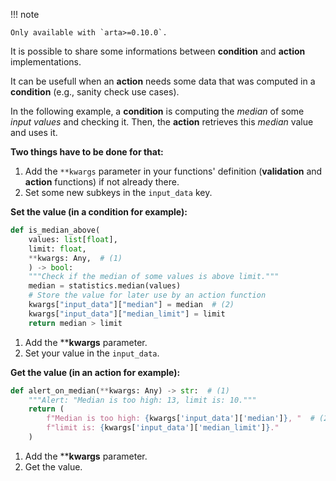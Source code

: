 !!! note

    Only available with `arta>=0.10.0`.


It is possible to share some informations between **condition** and **action** implementations.

It can be usefull when an **action** needs some data that was computed in a **condition** (e.g., sanity check use cases).

In the following example, a **condition** is computing the *median* of some *input values* and checking it. Then, the **action** retrieves this *median* value and uses it.


**Two things have to be done for that:**

1. Add the `**kwargs` parameter in your functions' definition (**validation** and **action** functions) if not already there.
1. Set some new subkeys in the `input_data` key.


**Set the value (in a condition for example):**

```python hl_lines="4 9"
def is_median_above(
    values: list[float], 
    limit: float, 
    **kwargs: Any,  # (1)
    ) -> bool:
    """Check if the median of some values is above limit."""
    median = statistics.median(values)
    # Store the value for later use by an action function
    kwargs["input_data"]["median"] = median  # (2)
    kwargs["input_data"]["median_limit"] = limit
    return median > limit
```

1. Add the ****kwargs** parameter.
2. Set your value in the `input_data`.


**Get the value (in an action for example):**

```python hl_lines="1 4"
def alert_on_median(**kwargs: Any) -> str:  # (1)
    """Alert: "Median is too high: 13, limit is: 10."""
    return (
        f"Median is too high: {kwargs['input_data']['median']}, "  # (2)
        f"limit is: {kwargs['input_data']['median_limit']}."
    )
```

1. Add the ****kwargs** parameter.
2. Get the value.